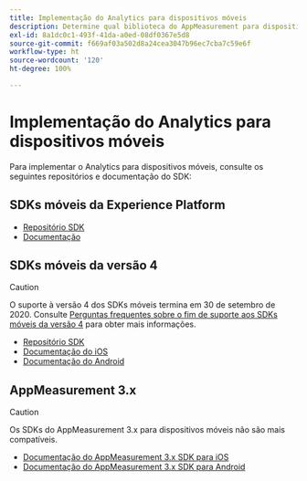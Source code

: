 ```yaml
---
title: Implementação do Analytics para dispositivos móveis
description: Determine qual biblioteca do AppMeasurement para dispositivos móveis deve ser usada.
exl-id: 8a1dc0c1-493f-41da-a0ed-08df0367e5d8
source-git-commit: f669af03a502d8a24cea3047b96ec7cba7c59e6f
workflow-type: ht
source-wordcount: '120'
ht-degree: 100%

---
```


# Implementação do Analytics para dispositivos móveis

Para implementar o Analytics para dispositivos móveis, consulte os seguintes repositórios e documentação do SDK:

## SDKs móveis da Experience Platform

* [Repositório SDK](https://github.com/Adobe-Marketing-Cloud/aep-sdks-documentation)
* [Documentação](https://aep-sdks.gitbook.io/docs/)

## SDKs móveis da versão 4

>[!CAUTION]
>
>O suporte à versão 4 dos SDKs móveis termina em 30 de setembro de 2020. Consulte [Perguntas frequentes sobre o fim de suporte aos SDKs móveis da versão 4](https://aep-sdks.gitbook.io/docs/version-4-sdk-end-of-support-faq) para obter mais informações.

* [Repositório SDK](https://github.com/Adobe-Marketing-Cloud/mobile-services/tree/master/sdks)
* [Documentação do iOS](https://experienceleague.adobe.com/docs/mobile-services/ios/overview.html?lang=pt-BR)
* [Documentação do Android](https://experienceleague.adobe.com/docs/mobile-services/android/overview.html?lang=pt-BR)

## AppMeasurement 3.x

>[!CAUTION]
>
>Os SDKs do AppMeasurement 3.x para dispositivos móveis não são mais compatíveis.

* [Documentação do AppMeasurement 3.x SDK para iOS](../../assets/adobe_mobile_ios_3x.pdf)
* [Documentação do AppMeasurement 3.x SDK para Android](../../assets/android_3x.pdf)
